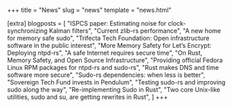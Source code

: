 +++
title = "News"
slug = "news"
template = "news.html"

[extra]
blogposts = [
    "ISPCS paper: Estimating noise for clock-synchronizing Kalman filters",
    "Current zlib-rs performance", 
    "A new home for memory safe sudo",
    "Trifecta Tech Foundation: Open infrastructure software in the public interest",
    "More Memory Safety for Let’s Encrypt: Deploying ntpd-rs",
    "A safe Internet requires secure time",
    "On Rust, Memory Safety, and Open Source Infrastructure",
    "Providing official Fedora Linux RPM packages for ntpd-rs and sudo-rs",
    "Rust makes DNS and time software more secure",
    "Sudo-rs dependencies: when less is better",
    "Sovereign Tech Fund invests in Pendulum",
    "Testing sudo-rs and improving sudo along the way",
    "Re-implementing Sudo in Rust",
    "Two core Unix-like utilities, sudo and su, are getting rewrites in Rust",
]
+++